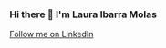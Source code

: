 ### Hi there 👋 I'm Laura Ibarra Molas

[Follow me on LinkedIn](www.linkedin.com/comm/mynetwork/discovery-see-all?usecase=PEOPLE_FOLLOWS&followMember=lauraibarra)

     
<!--
[![trophy](https://github-profile-trophy.vercel.app/?username=lau-ibarra)](https://github.com/lau-ibarra/github-profile-trophy)


**lau-ibarra/lau-ibarra** is a ✨ _special_ ✨ repository because its `README.md` (this file) appears on your GitHub profile.

Here are some ideas to get you started:

- 🔭 I’m currently working on ...
- 🌱 I’m currently learning ...
- 👯 I’m looking to collaborate on ...
- 🤔 I’m looking for help with ...
- 💬 Ask me about ...
- 📫 How to reach me: ...
- 😄 Pronouns: ...
- ⚡ Fun fact: ...
-->
